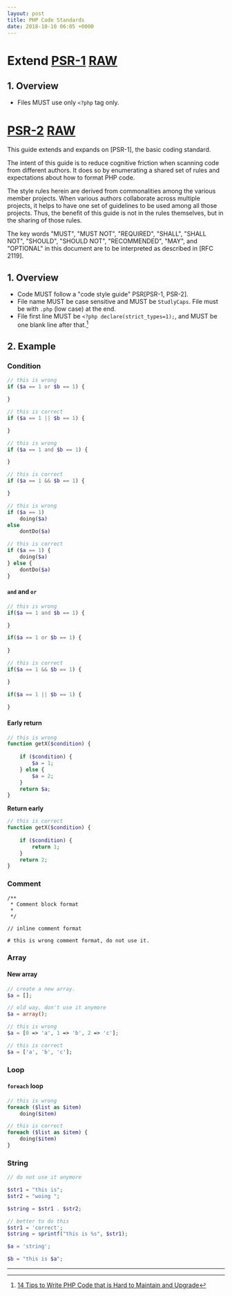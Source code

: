 ```yaml
---
layout: post
title: PHP Code Standards
date: 2018-10-10 06:05 +0000
---
```




# Extend [PSR-1](https://www.php-fig.org/psr/psr-1/) [RAW](https://raw.githubusercontent.com/php-fig/fig-standards/master/accepted/PSR-1-basic-coding-standard.md)
## 1. Overview
- Files MUST use only `<?php` tag only.


# [PSR-2](https://www.php-fig.org/psr/psr-2/) [RAW](https://raw.githubusercontent.com/php-fig/fig-standards/master/accepted/PSR-2-coding-style-guide.md)

This guide extends and expands on [PSR-1], the basic coding standard.

The intent of this guide is to reduce cognitive friction when scanning code from different authors. It does so by enumerating a shared set of rules and expectations about how to format PHP code.

The style rules herein are derived from commonalities among the various member projects. When various authors collaborate across multiple projects, it helps to have one set of guidelines to be used among all those projects. Thus, the benefit of this guide is not in the rules themselves, but in the sharing of those rules.

The key words "MUST", "MUST NOT", "REQUIRED", "SHALL", "SHALL NOT", "SHOULD", "SHOULD NOT", "RECOMMENDED", "MAY", and "OPTIONAL" in this document are to be interpreted as described in [RFC 2119].


## 1. Overview
- Code MUST follow a "code style guide" PSR[PSR-1, PSR-2].
- File name MUST be case sensitive and MUST be `StudlyCaps`. File must be with `.php` (low case) at the end.
- File first line MUST be `<?php declare(strict_types=1);`, and MUST be one blank line after that.[^1]



[^1]: [14 Tips to Write PHP Code that is Hard to Maintain and Upgrade](https://www.tomasvotruba.cz/blog/2018/11/26/14-tips-to-write-php-code-that-is-hard-to-maintain-and-upgrade/)



## 2. Example

### Condition

```php
// this is wrong
if ($a == 1 or $b == 1) {

}

// this is correct
if ($a == 1 || $b == 1) {

}
```

```php
// this is wrong
if ($a == 1 and $b == 1) {

}

// this is correct
if ($a == 1 && $b == 1) {

}
```


```php
// this is wrong
if ($a == 1)
	doing($a)
else 
	dontDo($a)

// this is correct
if ($a == 1) {
	doing($a)
} else {
	dontDo($a)
}

```

#### `and` and `or`

```php
// this is wrong
if($a == 1 and $b == 1) {

}

if($a == 1 or $b == 1) {
	
}

```

```php
// this is correct
if($a == 1 && $b == 1) {

}

if($a == 1 || $b == 1) {
	
}

```

#### Early return 

```php
// this is wrong
function getX($condition) {
	
	if ($condition) {
		$a = 1;
	} else {
		$a = 2;
	}
	return $a;
}
```

**Return early**

```php
// this is correct
function getX($condition) {
	
	if ($condition) {
		return 1;
	}
	return 2;
}


```


### Comment
```
/**
 * Comment block format 
 * 
 */

// inline comment format

# this is wrong comment format, do not use it.

```

### Array

#### New array
```php
// create a new array.
$a = []; 

// old way, don't use it anymore
$a = array();

```

```php
// this is wrong
$a = [0 => 'a', 1 => 'b', 2 => 'c'];

// this is correct
$a = ['a', 'b', 'c'];
```


### Loop

#### `foreach` loop

```php
// this is wrong
foreach ($list as $item)
	doing($item)

// this is correct
foreach ($list as $item) {
	doing($item)
}

```

### String

```php
// do not use it anymore

$str1 = "this is";
$str2 = "woing ";

$string = $str1 . $str2;

// better to do this
$str1 = 'correct';
$string = sprintf("this is %s", $str1);
```


```php
$a = 'string';

$b = "this is $a";
```

---
